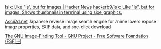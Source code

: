 
[lsix: Like "ls", but for images | Hacker News](https://news.ycombinator.com/item?id=40598629)
[hackerb9/lsix: Like "ls", but for images. Shows thumbnails in terminal using sixel graphics.](https://github.com/hackerb9/lsix)

[Ascii2d.net](http://ascii2d.net)
Japanese reverse image search engine for anime lovers expose image properties, EXIF data, and one-click download

[The GNU Image-Finding Tool - GNU Project - Free Software Foundation (FSF)🆓](https://www.gnu.org/software/gift)
